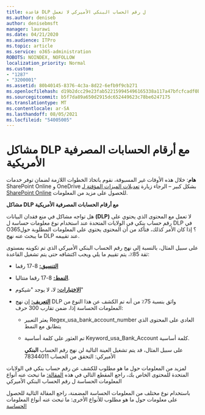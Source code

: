```yaml
---
title: قاعدة DLP ل رقم الحساب البنكي الأميركي لا تعمل
ms.author: deniseb
author: denisebmsft
manager: laurawi
ms.date: 04/21/2020
ms.audience: ITPro
ms.topic: article
ms.service: o365-administration
ROBOTS: NOINDEX, NOFOLLOW
localization_priority: Normal
ms.custom:
- "1287"
- "3200001"
ms.assetid: 80b40145-8376-4c3a-8d22-6efb9f9cb271
ms.openlocfilehash: d19b2dcc29e23fab522159945496165338a117a47bfcfcadf0b93e4e5f14464f
ms.sourcegitcommit: b5f7da89a650d2915dc652449623c78be6247175
ms.translationtype: MT
ms.contentlocale: ar-SA
ms.lasthandoff: 08/05/2021
ms.locfileid: "54005005"
---
```

# <a name="dlp-issues-with-us-bank-account-numbers"></a>مشاكل DLP مع أرقام الحسابات المصرفية الأمريكية

**هام**: خلال هذه الأوقات غير المسبوقة، نقوم باتخاذ الخطوات اللازمة لضمان توفر خدمات SharePoint Online و OneDrive بشكل كبير – الرجاء زيارة [تعديلات الميزات المؤقتة لـ SharePoint Online](https://aka.ms/ODSPAdjustments) للحصول على مزيد من المعلومات.

**مشاكل DLP مع أرقام الحسابات المصرفية الأمريكية**

هل تواجه مشاكل في منع فقدان البيانات **(DLP)** لا تعمل مع المحتوى الذي يحتوي على رقم حساب بنكي في الولايات المتحدة عند استخدام نوع معلومات حساسة ل DLP في O365؟  إذا كان الأمر كذلك، فتأكد من أن المحتوى يحتوي على المعلومات المطلوبة حول ما يبحث عنه نهج DLP عند تقييمه.
  
على سبيل المثال، بالنسبة إلى نهج رقم الحساب البنكي الأميركي الذي تم تكوينه بمستوى ثقة 85٪، يتم تقييم ما يلي ويجب اكتشافه حتى يتم تشغيل القاعدة: 
  
- **[التنسيق:](https://docs.microsoft.com/microsoft-365/compliance/sensitive-information-type-entity-definitions#format-77)** 8-17 رقما

- **[النمط:](https://docs.microsoft.com/microsoft-365/compliance/sensitive-information-type-entity-definitions#pattern-77)** 8-17 رقما متتاليا.

- **[الاختبارات:](https://docs.microsoft.com/microsoft-365/compliance/sensitive-information-type-entity-definitions#checksum-76)** لا، لا يوجد "شيكوم"

- **[التعريف:](https://docs.microsoft.com/microsoft-365/compliance/sensitive-information-type-entity-definitions)** إن نهج DLP واثق بنسبة 75٪ من أنه تم الكشف عن هذا النوع من المعلومات الحساسة إذا، ضمن تقارب 300 حرف:

  - يعثر التعبير Regex_usa_bank_account_number العادي على المحتوى الذي يتطابق مع النمط

  - تم العثور على كلمة أساسية Keyword_usa_Bank_Account كلمة أساسية.

    على سبيل المثال، قد يتم تشغيل العينة التالية لن نهج رقم الحساب **البنكي** الأميركي: التحقق من الحساب 78344011

لمزيد من المعلومات حول ما  هو مطلوب للكشف عن رقم حساب بنكي في الولايات المتحدة للمحتوى الخاص بك، راجع المقطع التالي في هذه [المقالة:](https://docs.microsoft.com/microsoft-365/compliance/sensitive-information-type-entity-definitions#us-bank-account-number) ما تبحث عنه أنواع المعلومات الحساسة ل رقم الحساب البنكي الأميركي
  
باستخدام نوع مختلف من المعلومات الحساسة المضمنة، راجع المقالة التالية للحصول على معلومات حول ما هو مطلوب للأنواع الأخرى: ما تبحث عنه أنواع المعلومات [الحساسة](https://docs.microsoft.com/microsoft-365/compliance/sensitive-information-type-entity-definitions)
  